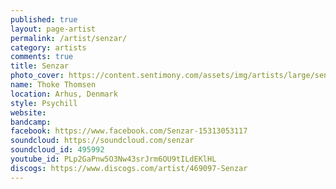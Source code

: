 ```yaml
---
published: true
layout: page-artist
permalink: /artist/senzar/
category: artists
comments: true
title: Senzar
photo_cover: https://content.sentimony.com/assets/img/artists/large/senzar.jpg
name: Thoke Thomsen
location: Arhus, Denmark
style: Psychill
website: 
bandcamp: 
facebook: https://www.facebook.com/Senzar-15313053117
soundcloud: https://soundcloud.com/senzar
soundcloud_id: 495992
youtube_id: PLp2GaPnw5O3Nw43srJrm6OU9tILdEKlHL
discogs: https://www.discogs.com/artist/469097-Senzar
---
```

